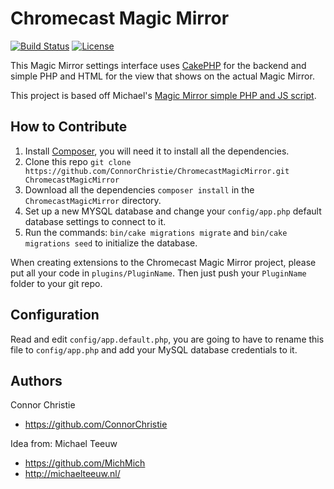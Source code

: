 # Chromecast Magic Mirror

[![Build Status](https://img.shields.io/travis/ConnorChristie/ChromecastMagicMirror.svg?style=flat-square)](https://travis-ci.org/TheChillerCraft/ChromecastMagicMirror)
[![License](https://img.shields.io/packagist/l/cakephp/app.svg?style=flat-square)](https://packagist.org/packages/cakephp/app)

This Magic Mirror settings interface uses [CakePHP](http://cakephp.org/) for the backend and simple PHP and HTML for the view that shows on the actual Magic Mirror.

This project is based off Michael's [Magic Mirror simple PHP and JS script](https://github.com/MichMich/MagicMirror).

## How to Contribute

1. Install [Composer](https://getcomposer.org/), you will need it to install all the dependencies.
2. Clone this repo `git clone https://github.com/ConnorChristie/ChromecastMagicMirror.git ChromecastMagicMirror`
3. Download all the dependencies `composer install` in the `ChromecastMagicMirror` directory.
4. Set up a new MYSQL database and change your `config/app.php` default database settings to connect to it.
5. Run the commands: `bin/cake migrations migrate` and `bin/cake migrations seed` to initialize the database.

When creating extensions to the Chromecast Magic Mirror project, please put all your code in `plugins/PluginName`.
Then just push your `PluginName` folder to your git repo.

## Configuration

Read and edit `config/app.default.php`, you are going to have to rename this file to `config/app.php` and add your MySQL database credentials to it.

## Authors

Connor Christie
* https://github.com/ConnorChristie

Idea from: Michael Teeuw
* https://github.com/MichMich
* http://michaelteeuw.nl/
